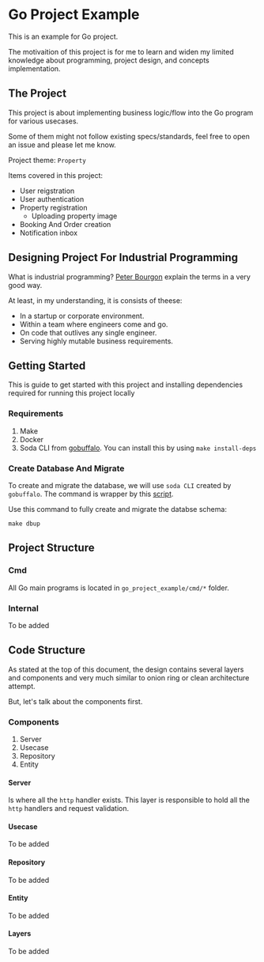 # Go Project Example

This is an example for Go project.

The motivaition of this project is for me to learn and widen my limited knowledge about programming, project design, and concepts implementation.

## The Project

This project is about implementing business logic/flow into the Go program for various usecases.

Some of them might not follow existing specs/standards, feel free to open an issue and please let me know.

Project theme: `Property`

Items covered in this project:

- User reigstration
- User authentication
- Property registration
  - Uploading property image
- Booking And Order creation
- Notification inbox

## Designing Project For Industrial Programming

What is industrial programming? [Peter Bourgon](https://peter.bourgon.org/go-for-industrial-programming/) explain the terms in a very good way.

At least, in my understanding, it is consists of theese:

- In a startup or corporate environment.
- Within a team where engineers come and go.
- On code that outlives any single engineer.
- Serving highly mutable business requirements.

## Getting Started

This is guide to get started with this project and installing dependencies required for running this project locally

### Requirements

1. Make
2. Docker
3. Soda CLI from [gobuffalo](https://gobuffalo.io/en/docs/db/toolbox). You can install this by using `make install-deps`

### Create Database And Migrate

To create and migrate the database, we will use `soda CLI` created by `gobuffalo`. The command is wrapper by this [script](/database/setup.sh).

Use this command to fully create and migrate the databse schema:

`make dbup`

## Project Structure

### Cmd

All Go main programs is located in `go_project_example/cmd/*` folder.

### Internal

To be added

## Code Structure

As stated at the top of this document, the design contains several layers and components and very much similar to onion ring or clean architecture attempt.

But, let's talk about the components first.

### Components

1. Server
2. Usecase
3. Repository
4. Entity

#### Server

Is where all the `http` handler exists. This layer is responsible to hold all the `http` handlers and request validation.

#### Usecase

To be added

#### Repository

To be added

#### Entity

To be added

#### Layers

To be added

